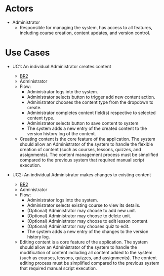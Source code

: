 # Actors
- Administrator
  - Responsible for managing the system, has access to all features, including course creation, content updates, and version control.


# Use Cases
- UC1: An individual Administrator creates content
  - [BR2](/Design/BusinessRequirements.md#br2-simplified-course-content-management-with-version-control)
  - Administrator
  - Flow: 
    - Administrator logs into the system.
    - Administrator selects button to trigger add new content action.
    - Administrator chooses the content type from the dropdown to create.
    - Administrator completes content field(s) respective to selected content type.
    - Administrator selects button to save content to system 
    - The system adds a new entry of the created content to the version history log of the content.
  - Creating content is the core feature of the application. The system should allow an Administrator of the system to handle the flexible creation of content (such as courses, lessons, quizzes, and assignments). The content management process must be simplified compared to the previous system that required manual script execution.
 
- UC2: An individual Administrator makes changes to existing content
  - [BR2](/Design/BusinessRequirements.md#br2-simplified-course-content-management-with-version-control)
  - Administrator
  - Flow: 
    - Administrator logs into the system.
    - Administrator selects existing course to view its details.
    - (Optional) Administrator may choose to add new unit.
    - (Optional) Administrator may choose to delete unit.
    - (Optional) Administrator may choose to edit lesson content.
    - (Optional) Administrator may chooses quiz to edit.
    - The system adds a new entry of the changes to the version history log.
  - Editing content is a core feature of the application. The system should allow an Administrator of the system to handle the modification of content including all content added to the system (such as courses, lessons, quizzes, and assignments). The content editing process must be simplified compared to the previous system that required manual script execution.
